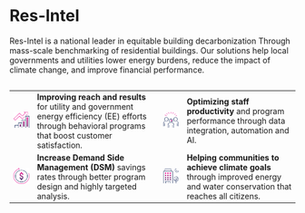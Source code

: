 # Res-Intel
Res-Intel is a national leader in equitable building decarbonization
Through mass-scale benchmarking of residential buildings. Our solutions help local governments and utilities lower energy burdens, reduce the impact of climate change, and improve financial performance.

<table align="left"  >
	<tr>
		<td>
			<div><img src="img/icon-1.png" /></div>
		</td>
		<td>
			<span><b>Improving reach and results</b> for utility and government energy efficiency (EE) efforts through behavioral programs that boost customer satisfaction.</span>
		</td>
		<td>
			<div><img src="img/icon-2.png" /></div>
		</td>
		<td>
			<span><b>Optimizing staff productivity</b> and program performance through data integration, automation and AI.</span>
		</td>
	</tr>
	<tr>
		<td>
			<div><img src="img/icon-3.png" /></div>
		</td>
		<td>
			<span><b>Increase Demand Side Management (DSM)</b> savings rates through better program design and highly targeted analysis.</span>
		</td>
		<td>
			<div><img src="img/icon-4.png" /></div>
		</td>
		<td>
			<span><b>Helping communities to achieve climate goals</b> through improved energy and water conservation that reaches all citizens.</span>
		</td>
	</tr>
</table>


